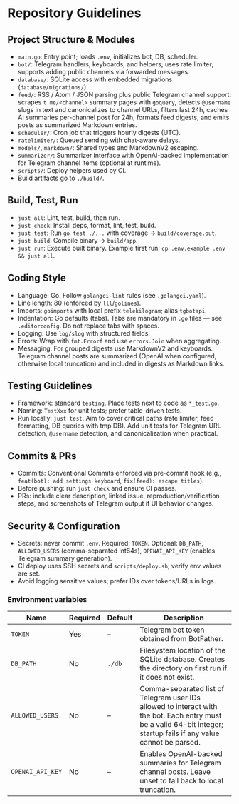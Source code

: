 # Repository Guidelines

## Project Structure & Modules
- `main.go`: Entry point; loads `.env`, initializes bot, DB, scheduler.
 - `bot/`: Telegram handlers, keyboards, and helpers; uses rate limiter; supports adding public channels via forwarded messages.
- `database/`: SQLite access with embedded migrations (`database/migrations/`).
- `feed/`: RSS / Atom / JSON parsing plus public Telegram channel support:
  scrapes `t.me/<channel>` summary pages with `goquery`, detects `@username`
  slugs in text and canonicalizes to channel URLs, filters last 24h, caches
  AI summaries per-channel post for 24h, formats feed digests, and emits posts
  as summarized Markdown entries.
- `scheduler/`: Cron job that triggers hourly digests (UTC).
- `ratelimiter/`: Queued sending with chat-aware delays.
- `models/`, `markdown/`: Shared types and MarkdownV2 escaping.
- `summarizer/`: Summarizer interface with OpenAI-backed implementation
  for Telegram channel items (optional at runtime).
- `scripts/`: Deploy helpers used by CI.
- Build artifacts go to `./build/`.

## Build, Test, Run
- `just all`: Lint, test, build, then run.
- `just check`: Install deps, format, lint, test, build.
- `just test`: Run `go test ./...` with coverage → `build/coverage.out`.
- `just build`: Compile binary → `build/app`.
- `just run`: Execute built binary.
Example first run: `cp .env.example .env && just all`.

## Coding Style
- Language: Go. Follow `golangci-lint` rules (see `.golangci.yaml`).
- Line length: 80 (enforced by `lll`/`golines`).
- Imports: `goimports` with local prefix `telekilogram`; alias `tgbotapi`.
- Indentation: Go defaults (tabs). Tabs are mandatory in `.go` files — see
  `.editorconfig`. Do not replace tabs with spaces.
- Logging: Use `log/slog` with structured fields.
- Errors: Wrap with `fmt.Errorf` and use `errors.Join` when aggregating.
- Messaging: For grouped digests use MarkdownV2 and keyboards.
  Telegram channel posts are summarized (OpenAI when configured,
  otherwise local truncation) and included in digests as Markdown links.

## Testing Guidelines
- Framework: standard `testing`. Place tests next to code as `*_test.go`.
- Naming: `TestXxx` for unit tests; prefer table-driven tests.
- Run locally: `just test`. Aim to cover critical paths (rate limiter, feed
  formatting, DB queries with tmp DB). Add unit tests for Telegram URL
  detection, `@username` detection, and canonicalization when practical.

## Commits & PRs
- Commits: Conventional Commits enforced via pre-commit hook
  (e.g., `feat(bot): add settings keyboard`, `fix(feed): escape titles`).
- Before pushing: run `just check` and ensure CI passes.
- PRs: include clear description, linked issue, reproduction/verification
  steps, and screenshots of Telegram output if UI behavior changes.

## Security & Configuration
- Secrets: never commit `.env`. Required: `TOKEN`. Optional: `DB_PATH`,
  `ALLOWED_USERS` (comma-separated int64s), `OPENAI_API_KEY` (enables
  Telegram summary generation).
- CI deploy uses SSH secrets and `scripts/deploy.sh`; verify env values are set.
- Avoid logging sensitive values; prefer IDs over tokens/URLs in logs.

### Environment variables

| Name             | Required | Default | Description                                                                                                                                                         |
| ---------------- | -------- | ------- | ------------------------------------------------------------------------------------------------------------------------------------------------------------------- |
| `TOKEN`          | Yes      | –       | Telegram bot token obtained from BotFather.                                                                                                                         |
| `DB_PATH`        | No       | `./db`  | Filesystem location of the SQLite database. Creates the directory on first run if it does not exist.                                                                |
| `ALLOWED_USERS`  | No       | –       | Comma-separated list of Telegram user IDs allowed to interact with the bot. Each entry must be a valid 64-bit integer; startup fails if any value cannot be parsed. |
| `OPENAI_API_KEY` | No       | –       | Enables OpenAI-backed summaries for Telegram channel posts. Leave unset to fall back to local truncation.                                                           |
